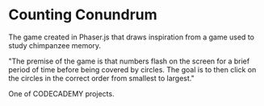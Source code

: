 # Counting Conundrum

The game created in Phaser.js that draws inspiration from a game used to study chimpanzee memory.

"The premise of the game is that numbers flash on the screen for a brief period of time before being covered by circles. The goal is to then click on the circles in the correct order from smallest to largest."

One of CODECADEMY projects.